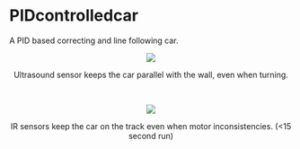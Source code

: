 # PIDcontrolledcar
A PID based correcting and line following car.
&nbsp;

<p align="center">
  <img src="https://github.com/supercoder-hao/PIDcontrolledcar/blob/main/gif/opsCorrecting.gif" />
</p>
<p align="center">
  Ultrasound sensor keeps the car parallel with the wall, even when turning.
</p>
&nbsp;

<p align="center">
  <img src="https://github.com/supercoder-hao/PIDcontrolledcar/blob/main/gif/linefollowingCar.gif" />
</p>

<p align="center">
  IR sensors keep the car on the track even when motor inconsistencies. (<15 second run)
</p>
